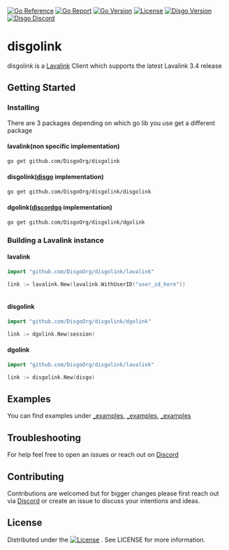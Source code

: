 [![Go Reference](https://pkg.go.dev/badge/github.com/DisgoOrg/disgolink.svg)](https://pkg.go.dev/github.com/DisgoOrg/disgolink)
[![Go Report](https://goreportcard.com/badge/github.com/DisgoOrg/disgolink)](https://goreportcard.com/report/github.com/DisgoOrg/disgolink)
[![Go Version](https://img.shields.io/github/go-mod/go-version/DisgoOrg/disgolink)](https://golang.org/doc/devel/release.html)
[![License](https://img.shields.io/badge/License-Apache%202.0-blue.svg)](https://github.com/DisgoOrg/disgolink/blob/master/LICENSE)
[![Disgo Version](https://img.shields.io/github/v/tag/DisgoOrg/disgolink?label=release)](https://github.com/DisgoOrg/disgolink/releases/latest)
[![Disgo Discord](https://discord.com/api/guilds/817327181659111454/widget.png)](https://discord.gg/NFmvZYmZMF)


# disgolink

disgolink is a [Lavalink](https://github.com/freyacodes/Lavalink) Client which supports the latest Lavalink 3.4 release

## Getting Started

### Installing

There are 3 packages depending on which go lib you use get a different package
#### lavalink(non specific implementation)
```sh
go get github.com/DisgoOrg/disgolink
```
#### disgolink([disgo](https://github.com/DisgoOrg/disgo) implementation)
```sh
go get github.com/DisgoOrg/disgolink/disgolink
```
#### dgolink([discordgo](https://github.com/bwmarrin/discordgo) implementation)
```sh
go get github.com/DisgoOrg/disgolink/dgolink
```

### Building a Lavalink instance

#### lavalink
```go
import "github.com/DisgoOrg/disgolink/lavalink"

link := lavalink.New(lavalink.WithUserID("user_id_here"))
    
```
#### disgolink
```go
import "github.com/DisgoOrg/disgolink/dgolink"

link := dgolink.New(session)
```
#### dgolink
```go
import "github.com/DisgoOrg/disgolink/lavalink"

link := disgolink.New(disgo)
```

## Examples

You can find examples under [_examples](https://github.com/DisgoOrg/disgolink/tree/master/_examples), [_examples](https://github.com/DisgoOrg/disgolink/tree/master/disgolink/_examples), [_examples](https://github.com/DisgoOrg/disgolink/tree/master/dgolink/_examples)

## Troubleshooting

For help feel free to open an issues or reach out on [Discord](https://discord.gg/NFmvZYmZMF)

## Contributing

Contributions are welcomed but for bigger changes please first reach out via [Discord](https://discord.gg/NFmvZYmZMF) or create an issue to discuss your intentions and ideas.

## License

Distributed under the [![License](https://img.shields.io/badge/License-Apache%202.0-blue.svg)](https://github.com/DisgoOrg/disgolink/blob/master/LICENSE)
. See LICENSE for more information.

